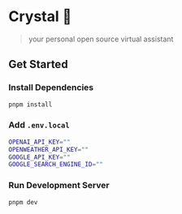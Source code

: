 # Crystal 💠

> your personal open source virtual assistant

## Get Started

### Install Dependencies

```sh
pnpm install
```

### Add `.env.local`

```sh
OPENAI_API_KEY=""
OPENWEATHER_API_KEY=""
GOOGLE_API_KEY=""
GOOGLE_SEARCH_ENGINE_ID=""
```

### Run Development Server

```sh
pnpm dev
```
